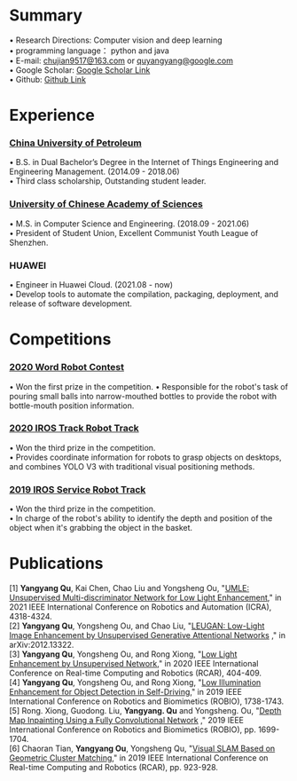 # Summary  
• Research Directions: Computer vision and deep learning    
• programming language： python and java  
• E-mail: chujian9517@163.com or quyangyang@google.com  
• Google Scholar: [Google Scholar Link](https://scholar.google.com/citations?hl=zh-CN&user=JzRU1eEAAAAJ)  
• Github: [Github Link](https://github.com/nameCody)
# Experience

### [China University of Petroleum](http://english.upc.edu.cn/)      
• B.S. in Dual Bachelor’s Degree in the Internet of Things Engineering and Engineering Management. (2014.09 - 2018.06)  
• Third class scholarship, Outstanding student leader.    

### [University of Chinese Academy of Sciences](https://english.ucas.ac.cn/)   
• M.S. in Computer Science and Engineering. (2018.09 - 2021.06)    
• President of Student Union, Excellent Communist Youth League of Shenzhen.  

### HUAWEI 
• Engineer in Huawei Cloud. (2021.08 - now)  
• Develop tools to automate the compilation, packaging, deployment, and release of software development.  

# Competitions  
### [2020 Word Robot Contest](http://2018.worldrobotconference.com/html/jiqirendasai/chengji/2020/)  
• Won the first prize in the competition.
• Responsible for the robot's task of pouring small balls into narrow-mouthed bottles to provide the robot with bottle-mouth position information.  
### [2020 IROS Track Robot Track](https://rpal.cse.usf.edu/competition_iros2020/)  
• Won the third prize in the competition.  
• Provides coordinate information for robots to grasp objects on desktops, and combines YOLO V3 with traditional visual positioning methods.   
### [2019 IROS Service Robot Track](https://rpal.cse.usf.edu/competition_iros2019/)  
• Won the third prize in the competition.  
• In charge of the robot's ability to identify the depth and position of the object when it's grabbing the object in the basket.  
 
# Publications

[1]  **Yangyang Qu**, Kai Chen, Chao Liu and Yongsheng Ou, "[UMLE: Unsupervised Multi-discriminator Network for Low Light Enhancement](https://ieeexplore.ieee.org/abstract/document/9561051)," in 2021 IEEE International Conference on Robotics and Automation (ICRA), 4318-4324.   
[2]  **Yangyang Qu**, Yongsheng Ou, and Chao Liu, "[LEUGAN: Low-Light Image Enhancement by Unsupervised Generative Attentional Networks](https://arxiv.org/abs/2012.13322)
," in arXiv:2012.13322.   
[3] **Yangyang Qu**, Yongsheng Ou, and Rong Xiong, "[Low Light Enhancement by Unsupervised Network](https://ieeexplore.ieee.org/abstract/document/9303267),"  in 2020 IEEE International Conference on Real-time Computing and Robotics (RCAR), 404-409.   
[4] **Yangyang Qu**, Yongsheng Ou, and Rong Xiong, "[Low Illumination Enhancement for Object Detection in Self-Driving](https://ieeexplore.ieee.org/abstract/document/8961471)," in 2019 IEEE International Conference on Robotics and Biomimetics (ROBIO), 1738-1743.  
[5] Rong. Xiong, Guodong. Liu, **Yangyang. Qu** and Yongsheng. Ou, "[Depth Map Inpainting Using a Fully Convolutional Network](https://ieeexplore.ieee.org/abstract/document/8961820) ," 2019 IEEE International Conference on Robotics and Biomimetics (ROBIO), pp. 1699-1704.  
[6] Chaoran Tian, **Yangyang Ou**, Yongsheng Qu, "[Visual SLAM Based on Geometric Cluster Matching](https://ieeexplore.ieee.org/abstract/document/9044135)," in 2019 IEEE International Conference on Real-time Computing and Robotics (RCAR), pp. 923-928.    

